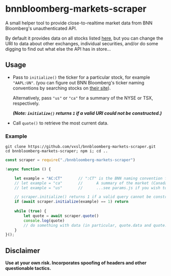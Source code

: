 # bnnbloomberg-markets-scraper

A small helper tool to provide close-to-realtime market data from BNN Bloomberg's unauthenticated API.

By default it provides data on all stocks listed [here](https://www.bnnbloomberg.ca/markets), but you can change the URI to data about other exchanges, individual securities, and/or do some digging to find out what else the API has in store...


## Usage

* Pass to ```initialize()``` the ticker for a particular stock, for example ```"AAPL:UN"```. (you can figure out BNN Bloomberg's ticker naming conventions by searching stocks on [their site](https://www.bnnbloomberg.ca/stock/AAPL:UN)).

  Alternatively, pass ```"us"``` or ```"ca"``` for a summary of the NYSE or TSX, respectively.

  ***(Note: ```initialize()``` returns ```1``` if a valid URI could not be constructed.)***

* Call ```quote()``` to retrieve the most current data.

### Example 

```
git clone https://github.com/vxsl/bnnbloomberg-markets-scraper.git
cd bnnbloomberg-markets-scraper; npm i; cd ..
```

```javascript
const scraper = require("./bnnbloomberg-markets-scraper")

!async function () {    

    let example = "AC:CT"       // ":CT" is the BNN naming convention for Canadian stocks.
    // let example = "ca"       //      A summary of the market (Canada or US) is also possible.
    // let example = "us"       //      ...see params.js if you wish to look into it further.

    // scraper.initialize() returns 1 if a valid query cannot be constructed with the requested resource: 
    if (await scraper.initialize(example) == 1) return  
    
    while (true) {        
        let quote = await scraper.quote()
        console.log(quote)
        // do something with data (in particular, quote.data and quote.generatedTimestamp)
    }
}();
```

## Disclaimer
**Use at your own risk. Incorporates spoofing of headers and other questionable tactics.**
